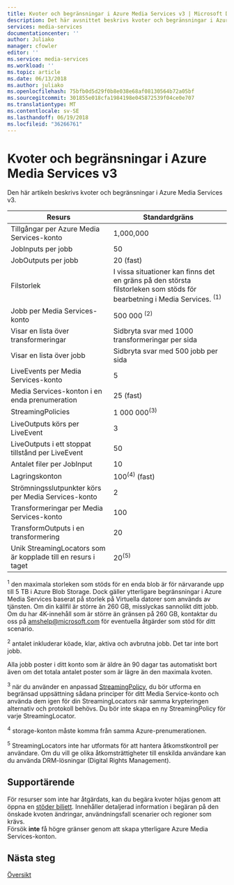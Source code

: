 ```yaml
---
title: Kvoter och begränsningar i Azure Media Services v3 | Microsoft Docs
description: Det här avsnittet beskrivs kvoter och begränsningar i Azure Media Services v3
services: media-services
documentationcenter: ''
author: Juliako
manager: cfowler
editor: ''
ms.service: media-services
ms.workload: ''
ms.topic: article
ms.date: 06/13/2018
ms.author: juliako
ms.openlocfilehash: 75bfb0d5d29f0b8e038e68af08130564b72a05bf
ms.sourcegitcommit: 301855e018cfa1984198e045872539f04ce0e707
ms.translationtype: MT
ms.contentlocale: sv-SE
ms.lasthandoff: 06/19/2018
ms.locfileid: "36266761"
---
```

# <a name="quotas-and-limitations-in-azure-media-services-v3"></a>Kvoter och begränsningar i Azure Media Services v3

Den här artikeln beskrivs kvoter och begränsningar i Azure Media Services v3.

| Resurs | Standardgräns | 
| --- | --- | 
| Tillgångar per Azure Media Services-konto | 1,000,000|
| JobInputs per jobb | 50 |
| JobOutputs per jobb | 20 (fast) |
| Filstorlek| I vissa situationer kan finns det en gräns på den största filstorleken som stöds för bearbetning i Media Services. <sup>(1)</sup> |
| Jobb per Media Services-konto | 500 000 <sup>(2)</sup>|
| Visar en lista över transformeringar|Sidbryta svar med 1000 transformeringar per sida|
| Visar en lista över jobb|Sidbryta svar med 500 jobb per sida|
| LiveEvents per Media Services-konto |5|
| Media Services-konton i en enda prenumeration | 25 (fast) |
| StreamingPolicies | 1 000 000<sup>(3)</sup> |
| LiveOutputs körs per LiveEvent |3|
| LiveOutputs i ett stoppat tillstånd per LiveEvent |50|
| Antalet filer per JobInput|10|
| Lagringskonton | 100<sup>(4)</sup> (fast) |
| Strömningsslutpunkter körs per Media Services-konto|2|
| Transformeringar per Media Services-konto | 100 |
| TransformOutputs i en transformering| 20|
| Unik StreamingLocators som är kopplade till en resurs i taget | 20<sup>(5)</sup> |

<sup>1</sup> den maximala storleken som stöds för en enda blob är för närvarande upp till 5 TB i Azure Blob Storage. Dock gäller ytterligare begränsningar i Azure Media Services baserat på storlek på Virtuella datorer som används av tjänsten. Om din källfil är större än 260 GB, misslyckas sannolikt ditt jobb. Om du har 4K-innehåll som är större än gränsen på 260 GB, kontaktar du oss på amshelp@microsoft.com för eventuella åtgärder som stöd för ditt scenario.

<sup>2</sup> antalet inkluderar köade, klar, aktiva och avbrutna jobb. Det tar inte bort jobb. 

Alla jobb poster i ditt konto som är äldre än 90 dagar tas automatiskt bort även om det totala antalet poster som är lägre än den maximala kvoten. 

<sup>3</sup> när du använder en anpassad [StreamingPolicy](https://docs.microsoft.com/rest/api/media/streamingpolicies), du bör utforma en begränsad uppsättning sådana principer för ditt Media Service-konto och använda dem igen för din StreamingLocators när samma krypteringen alternativ och protokoll behövs. Du bör inte skapa en ny StreamingPolicy för varje StreamingLocator.

<sup>4</sup> storage-konton måste komma från samma Azure-prenumerationen.

<sup>5</sup> StreamingLocators inte har utformats för att hantera åtkomstkontroll per användare. Om du vill ge olika åtkomsträttigheter till enskilda användare kan du använda DRM-lösningar (Digital Rights Management).

## <a name="support-ticket"></a>Supportärende

För resurser som inte har åtgärdats, kan du begära kvoter höjas genom att öppna en [stöder biljett](https://portal.azure.com/#blade/Microsoft_Azure_Support/HelpAndSupportBlade/newsupportrequest). Innehåller detaljerad information i begäran på den önskade kvoten ändringar, användningsfall scenarier och regioner som krävs. <br/>Försök **inte** få högre gränser genom att skapa ytterligare Azure Media Services-konton.

## <a name="next-steps"></a>Nästa steg

[Översikt](media-services-overview.md)
